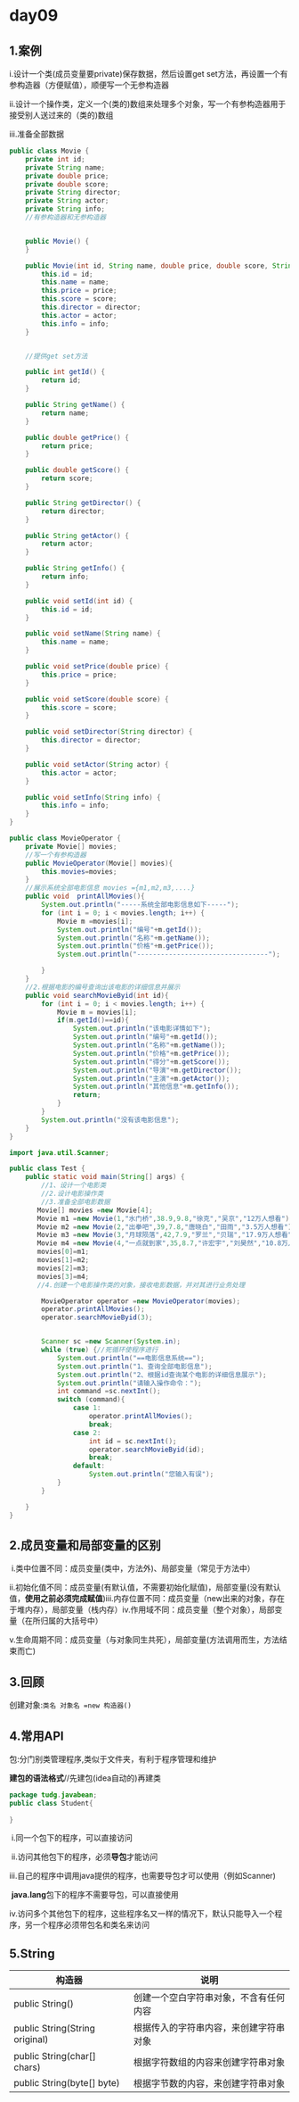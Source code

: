 # day09

## 1.案例

   i.设计一个类(成员变量要private)保存数据，然后设置get set方法，再设置一个有参构造器（方便赋值），顺便写一个无参构造器

   ii.设计一个操作类，定义一个(类的)数组来处理多个对象，写一个有参构造器用于接受别人送过来的（类的)数组

   iii.准备全部数据

```java
public class Movie {
    private int id;
    private String name;
    private double price;
    private double score;
    private String director;
    private String actor;
    private String info;
    //有参构造器和无参构造器


    public Movie() {
    }

    public Movie(int id, String name, double price, double score, String director, String actor, String info) {
        this.id = id;
        this.name = name;
        this.price = price;
        this.score = score;
        this.director = director;
        this.actor = actor;
        this.info = info;
    }


    //提供get set方法

    public int getId() {
        return id;
    }

    public String getName() {
        return name;
    }

    public double getPrice() {
        return price;
    }

    public double getScore() {
        return score;
    }

    public String getDirector() {
        return director;
    }

    public String getActor() {
        return actor;
    }

    public String getInfo() {
        return info;
    }

    public void setId(int id) {
        this.id = id;
    }

    public void setName(String name) {
        this.name = name;
    }

    public void setPrice(double price) {
        this.price = price;
    }

    public void setScore(double score) {
        this.score = score;
    }

    public void setDirector(String director) {
        this.director = director;
    }

    public void setActor(String actor) {
        this.actor = actor;
    }

    public void setInfo(String info) {
        this.info = info;
    }
}
```

```java
public class MovieOperator {
    private Movie[] movies;
    //写一个有参构造器
    public MovieOperator(Movie[] movies){
        this.movies=movies;
    }
    //展示系统全部电影信息 movies ={m1,m2,m3,....}
    public void  printAllMovies(){
        System.out.println("-----系统全部电影信息如下-----");
        for (int i = 0; i < movies.length; i++) {
            Movie m =movies[i];
            System.out.println("编号"+m.getId());
            System.out.println("名称"+m.getName());
            System.out.println("价格"+m.getPrice());
            System.out.println("---------------------------------");

        }
    }
    //2.根据电影的编号查询出该电影的详细信息并展示
    public void searchMovieByid(int id){
        for (int i = 0; i < movies.length; i++) {
            Movie m = movies[i];
            if(m.getId()==id){
                System.out.println("该电影详情如下");
                System.out.println("编号"+m.getId());
                System.out.println("名称"+m.getName());
                System.out.println("价格"+m.getPrice());
                System.out.println("得分"+m.getScore());
                System.out.println("导演"+m.getDirector());
                System.out.println("主演"+m.getActor());
                System.out.println("其他信息"+m.getInfo());
                return;
            }
        }
        System.out.println("没有该电影信息");
    }
}
```

```java
import java.util.Scanner;

public class Test {
    public static void main(String[] args) {
        //1、设计一个电影类
        //2.设计电影操作类
        //3.准备全部电影数据
       Movie[] movies =new Movie[4];
       Movie m1 =new Movie(1,"水门桥",38.9,9.8,"徐克","吴京","12万人想看");
       Movie m2 =new Movie(2,"出拳吧",39,7.8,"唐晓白","田雨","3.5万人想看");
       Movie m3 =new Movie(3,"月球陨落",42,7.9,"罗兰","贝瑞","17.9万人想看");
       Movie m4 =new Movie(4,"一点就到家",35,8.7,"许宏宇","刘昊然","10.8万人想看");
       movies[0]=m1;
       movies[1]=m2;
       movies[2]=m3;
       movies[3]=m4;
       //4.创建一个电影操作类的对象，接收电影数据，并对其进行业务处理

        MovieOperator operator =new MovieOperator(movies);
        operator.printAllMovies();
        operator.searchMovieByid(3);


        Scanner sc =new Scanner(System.in);
        while (true) {//死循环使程序进行
            System.out.println("==电影信息系统==");
            System.out.println("1、查询全部电影信息");
            System.out.println("2、根据id查询某个电影的详细信息展示");
            System.out.println("请输入操作命令：");
            int command =sc.nextInt();
            switch (command){
                case 1:
                    operator.printAllMovies();
                    break;
                case 2:
                    int id = sc.nextInt();
                    operator.searchMovieByid(id);
                    break;
                default:
                    System.out.println("您输入有误");
            }
        }

    }
}
```

## 2.成员变量和局部变量的区别

​	i.类中位置不同：成员变量(类中，方法外)、局部变量（常见于方法中）

​	ii.初始化值不同：成员变量(有默认值，不需要初始化赋值)，局部变量(没有默认值，**使用之前必须完成赋值**)
​	iii.内存位置不同：成员变量（new出来的对象，存在于堆内存），局部变量（栈内存）
​	iv.作用域不同：成员变量（整个对象），局部变量（在所归属的大括号中）

​    v.生命周期不同：成员变量（与对象同生共死），局部变量(方法调用而生，方法结束而亡)

## 3.回顾

创建对象:``类名 对象名 =new 构造器()``

## 4.常用API

包:分门别类管理程序,类似于文件夹，有利于程序管理和维护

**建包的语法格式**//先建包(idea自动的)再建类

```java
package tudg.javabean;
public class Student{
    
}
```

​	i.同一个包下的程序，可以直接访问

​	ii.访问其他包下的程序，必须**导包**才能访问

​	iii.自己的程序中调用java提供的程序，也需要导包才可以使用（例如Scanner)

​		**java.lang**包下的程序不需要导包，可以直接使用

​	iv.访问多个其他包下的程序，这些程序名又一样的情况下，默认只能导入一个程序，另一个程序必须带包名和类名来访问

## 5.String

| 构造器                           | 说明                                   |
| -------------------------------- | -------------------------------------- |
| public   String()                | 创建一个空白字符串对象，不含有任何内容 |
| public   String(String original) | 根据传入的字符串内容，来创建字符串对象 |
| public  String(char[] chars)     | 根据字符数组的内容来创建字符串对象     |
| public  String(byte[] byte)      | 根据字节数的内容，来创建字符串对象     |

